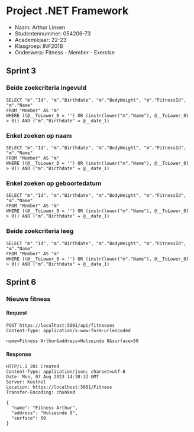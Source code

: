 # Project .NET Framework

* Naam: Arthur Linsen
* Studentennummer: 054206-73
* Academiejaar: 22-23
* Klasgroep: INF201B
* Onderwerp: Fitness - Member - Exercise

## Sprint 3

### Beide zoekcriteria ingevuld

```
SELECT "m"."Id", "m"."Birthdate", "m"."BodyWeight", "m"."FitnessId", "m"."Name"
FROM "Member" AS "m"
WHERE ((@__ToLower_0 = '') OR (instr(lower("m"."Name"), @__ToLower_0) > 0)) AND ("m"."Birthdate" = @__date_1)
```

### Enkel zoeken op naam

```
SELECT "m"."Id", "m"."Birthdate", "m"."BodyWeight", "m"."FitnessId", "m"."Name"
FROM "Member" AS "m"
WHERE ((@__ToLower_0 = '') OR (instr(lower("m"."Name"), @__ToLower_0) > 0)) AND ("m"."Birthdate" = @__date_1)
```

### Enkel zoeken op geboortedatum

```
SELECT "m"."Id", "m"."Birthdate", "m"."BodyWeight", "m"."FitnessId", "m"."Name"
FROM "Member" AS "m"
WHERE ((@__ToLower_0 = '') OR (instr(lower("m"."Name"), @__ToLower_0) > 0)) AND ("m"."Birthdate" = @__date_1)
```

### Beide zoekcriteria leeg

```
SELECT "m"."Id", "m"."Birthdate", "m"."BodyWeight", "m"."FitnessId", "m"."Name"
FROM "Member" AS "m"
WHERE ((@__ToLower_0 = '') OR (instr(lower("m"."Name"), @__ToLower_0) > 0)) AND ("m"."Birthdate" = @__date_1)
```

## Sprint 6

### Nieuwe fitness

#### Request

```
POST https://localhost:5001/api/fitnesses
Content-Type: application/x-www-form-urlencoded

name=Fitness Arthur&address=Hulseinde 8&surface=50
```

#### Response

```
HTTP/1.1 201 Created
Content-Type: application/json; charset=utf-8
Date: Mon, 07 Aug 2023 14:38:32 GMT
Server: Kestrel
Location: https://localhost:5001/Fitness
Transfer-Encoding: chunked

{
  "name": "Fitness Arthur",
  "address": "Hulseinde 8",
  "surface": 50
}
```